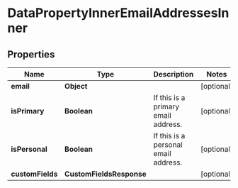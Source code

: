 

# DataPropertyInnerEmailAddressesInner


## Properties

| Name | Type | Description | Notes |
|------------ | ------------- | ------------- | -------------|
|**email** | **Object** |  |  [optional] |
|**isPrimary** | **Boolean** | If this is a primary email address. |  [optional] |
|**isPersonal** | **Boolean** | If this is a personal email address. |  [optional] |
|**customFields** | **CustomFieldsResponse** |  |  [optional] |



